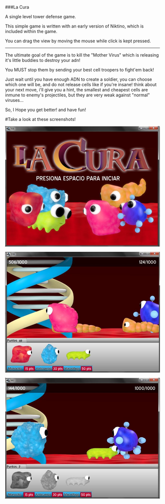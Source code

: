 ###La Cura

A single level tower defense game. 

This simple game is written with an early version of Niktino, which is included within the game. 

You can drag the view by moving the mouse while click is kept pressed.

-----------------------------------------------------------

The ultimate goal of the game is to kill the "Mother Virus" which is releasing it's little buddies to destroy your adn!

You MUST stop them by sending your best cell troopers to fight'em back!

Just wait until you have enough ADN to create a soldier, you can choose which one will be, and do not release cells like if you're insane! think about your next move, i'll give you a hint, the smallest and cheapest cells are inmune to enemy's projectiles, but they are very weak against "normal" viruses...

So, I Hope you get better! and have fun!

#Take a look at these screenshots!

![image1](https://github.com/danielnieto/LaCura/raw/master/screenshots/screenshot1.JPG)

![image2](https://github.com/danielnieto/LaCura/raw/master/screenshots/screenshot2.JPG)

![image3](https://github.com/danielnieto/LaCura/raw/master/screenshots/screenshot3.JPG)